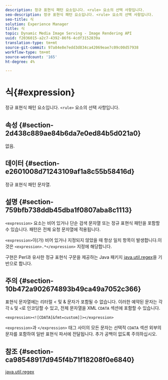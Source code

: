 ```yaml
---
description: 정규 표현식 패턴 요소입니다. <rule> 요소의 선택 사항입니다.
seo-description: 정규 표현식 패턴 요소입니다. <rule> 요소의 선택 사항입니다.
seo-title: 식
solution: Experience Manager
title: 식
topic: Dynamic Media Image Serving - Image Rendering API
uuid: f2036015-a2c7-4392-86f6-4cdf3152839a
translation-type: tm+mt
source-git-commit: 97a84e8e7edd3d834ca42069eae7c09c00d57938
workflow-type: tm+mt
source-wordcount: '165'
ht-degree: 4%

---
```



# 식{#expression}

정규 표현식 패턴 요소입니다. `<rule>` 요소의 선택 사항입니다.

## 속성 {#section-2d438c889ae84b6da7e0ed84b5d021a0}

없음.

## 데이터 {#section-e2601008d71243109af1a8c55b58416d}

정규 표현식 패턴 문자열.

## 설명 {#section-759bfb738ddb45dba1f0807aba8c1113}

`<expression>` 요소는 비어 있거나 단순 검색 문자열 또는 정규 표현식 패턴을 포함할 수 있습니다. 패턴은 전체 요청 문자열에 적용됩니다.

`<expression>`이(가) 비어 있거나 지정되지 않았을 때 항상 일치 항목이 발생합니다.이것은 `<expression>.*</expression>` 지정에 해당합니다.

구현은 Perl과 유사한 정규 표현식 구문을 제공하는 Java 패키지 [java.util.regex](https://www2.cs.duke.edu/csed/java/jdk1.4.2/docs/api/)을 기반으로 합니다.

## 주의 {#section-10b472a902674893b49ca49a7052c366}

표현식 문자열에는 리터럴 &lt; 및 &amp; 문자가 포함될 수 없습니다. 이러한 예약된 문자는 각각 `&` 및 `<`로 인코딩할 수 있고, 전체 문자열을 XML `CDATA` 섹션에 포함할 수 있습니다.

`<expression><![CDATA[&fmt=custom]]></expression>`

`<expression>`과 `</expression>` 태그 사이의 모든 문자는 선택적 `CDATA` 섹션 외부의 문자를 포함하여 일반 표현식 파서에 전달됩니다. 추가 공백이 없도록 주의하십시오.

## 참조 {#section-ca98548917d945f4b71f18208f0e6840}

[java.util.regex](https://www2.cs.duke.edu/csed/java/jdk1.4.2/docs/api/)
